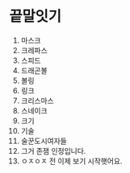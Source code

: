 # 끝말잇기

1. 마스크
2. 크레파스
3. 스피드
4. 드래곤볼
5. 볼링
6. 링크
7. 크리스마스
8. 스네이크 
8. 크기
8. 기술
8. 술꾼도시여자들
8. 그거 존잼 인정입니다.
8. ㅇㅈㅇㅈ 전 이제 보기 시작햇어요.